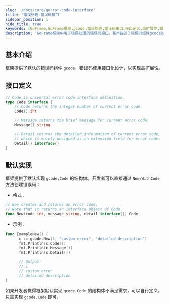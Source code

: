 ```yaml
---
slug: '/docs/core/gerror-code-interface'
title: '错误处理-错误码接口'
sidebar_position: 1
hide_title: true
keywords: [GoFrame,GoFrame框架,gcode,错误处理,错误码接口,接口定义,高扩展性,错误码组件,自定义错误码,接口化设计]
description: 'GoFrame框架中用于错误处理的错误码接口，基本描述了错误码组件gcode的接口化设计和高扩展性。通过实现Code接口，开发者可以自定义错误码。框架提供了默认实现，开发者也可以根据需求自行扩展，实现自己的错误码逻辑。'
---
```


## 基本介绍

框架提供了默认的错误码组件 `gcode`，错误码使用接口化设计，以实现高扩展性。

## 接口定义

```go
// Code is universal error code interface definition.
type Code interface {
    // Code returns the integer number of current error code.
    Code() int

    // Message returns the brief message for current error code.
    Message() string

    // Detail returns the detailed information of current error code,
    // which is mainly designed as an extension field for error code.
    Detail() interface{}
}
```

## 默认实现

框架提供了默认实现 `gcode.Code` 的结构体，开发者可以直接通过 `New/WithCode` 方法创建错误码：

- 格式：

```go
// New creates and returns an error code.
// Note that it returns an interface object of Code.
func New(code int, message string, detail interface{}) Code
```

- 示例：

```go
func ExampleNew() {
      c := gcode.New(1, "custom error", "detailed description")
      fmt.Println(c.Code())
      fmt.Println(c.Message())
      fmt.Println(c.Detail())

      // Output:
      // 1
      // custom error
      // detailed description
}
```


如果开发者觉得框架默认实现 `gcode.Code` 的结构体不满足需求，可以自行定义，只需实现 `gcode.Code` 即可。